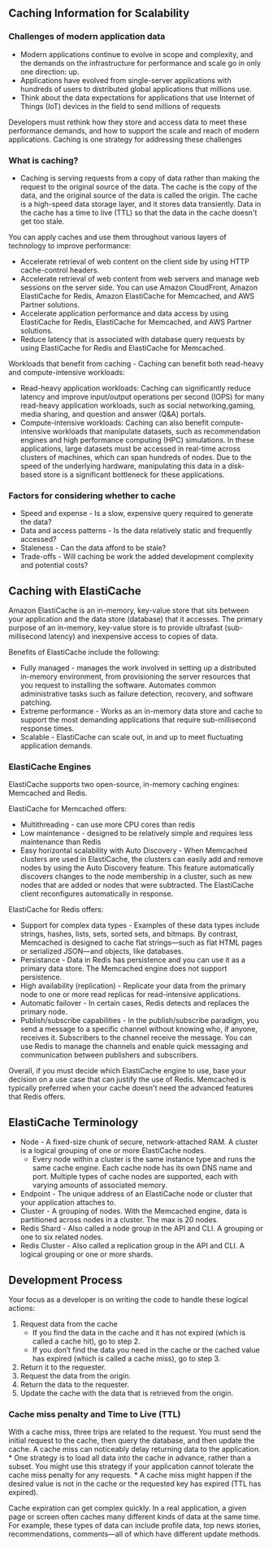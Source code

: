 ## Caching Information for Scalability

### Challenges of modern application data
* Modern applications continue to evolve in scope and complexity, and the demands on the infrastructure for performance and scale go in only one direction: up.
* Applications have evolved from single-server applications with hundreds of users to distributed global applications that millions use. 
* Think about the data expectations for applications that use Internet of Things (IoT) devices in the field to send millions of requests

Developers must rethink how they store and access data to meet these performance demands, and how to support the scale and reach of modern applications. Caching is one strategy for addressing these challenges

### What is caching?
* Caching is serving requests from a copy of data rather than making the request to the original source of the data. The cache is the copy of the data, and the original source of the data is called the origin. The cache is a high-speed data storage layer, and it stores data transiently. Data in the cache has a time to live (TTL) so that the data in the cache doesn't get too stale.

You can apply caches and use them throughout various layers of technology to improve performance: 
* Accelerate retrieval of web content on the client side by using HTTP cache-control headers.
* Accelerate retrieval of web content from web servers and manage web sessions on the server side. You can use Amazon CloudFront, Amazon ElastiCache for Redis, Amazon ElastiCache for Memcached, and AWS Partner solutions.
* Accelerate application performance and data access by using ElastiCache for Redis, ElastiCache for Memcached, and AWS Partner solutions.
* Reduce latency that is associated with database query requests by using ElastiCache for Redis and ElastiCache for Memcached.

Workloads that benefit from caching - Caching can benefit both read-heavy and compute-intensive workloads:
* Read-heavy application workloads: Caching can significantly reduce latency and improve input/output operations per second (IOPS) for many read-heavy application workloads, such as social networking,gaming, media sharing, and question and answer (Q&A) portals.
* Compute-intensive workloads: Caching can also benefit compute-intensive workloads that manipulate datasets, such as recommendation engines and high performance computing (HPC) simulations. In these applications, large datasets must be accessed in real-time across clusters of machines, which can span hundreds of nodes. Due to the speed of the underlying hardware, manipulating this data in a disk-based store is a significant bottleneck for these applications.

### Factors for considering whether to cache
* Speed and expense - Is a slow, expensive query required to generate the data?
* Data and access patterns - Is the data relatively static and frequently accessed?
* Staleness - Can the data afford to be stale?
* Trade-offs - Will caching be work the added development complexity and potential costs?

## Caching with ElastiCache

Amazon ElastiCache is an in-memory, key-value store that sits between your application and the data store (database) that it accesses. The primary purpose of an in-memory, key-value store is to provide ultrafast (sub-millisecond latency) and inexpensive access to copies of data.

Benefits of ElastiCache include the following:
* Fully managed - manages the work involved in setting up a distributed in-memory environment, from provisioning the server resources that you request to installing the software. Automates common administrative tasks such as failure detection, recovery, and software patching. 
* Extreme performance - Works as an in-memory data store and cache to support the most demanding applications that require sub-millisecond response times. 
* Scalable - ElastiCache can scale out, in and up to meet fluctuating application demands.

### ElastiCache Engines

ElastiCache supports two open-source, in-memory caching engines: Memcached and Redis.

ElastiCache for Memcached offers:
* Multithreading - can use more CPU cores than redis
* Low maintenance - designed to be relatively simple and requires less maintenance than Redis
* Easy horizontal scalability with Auto Discovery - When Memcached clusters are used in ElastiCache, the clusters can easily add and remove nodes by using the Auto Discovery feature. This feature automatically discovers changes to the node membership in a cluster, such as new nodes that are added or nodes that were subtracted. The ElastiCache client reconfigures automatically in response.

ElastiCache for Redis offers:
* Support for complex data types - Examples of these data types include strings, hashes, lists, sets, sorted sets, and bitmaps. By contrast, Memcached is designed to cache flat strings—such as flat HTML pages or serialized JSON—and objects, like databases.
* Persistance - Data in Redis has persistence and you can use it as a primary data store. The Memcached engine does not support persistence. 
* High availability (replication) - Replicate your data from the primary node to one or more read replicas for read-intensive applications.
* Automatic failover - In certain cases, Redis detects and replaces the primary node. 
* Publish/subscribe capabilities - In the publish/subscribe paradigm, you send a message to a specific channel without knowing who, if anyone, receives it. Subscribers to the channel receive the message. You can use Redis to manage the channels and enable quick messaging and communication between publishers and subscribers. 

Overall, if you must decide which ElastiCache engine to use, base your decision on a use case that can justify the use of Redis. Memcached is typically preferred when your cache doesn't need the advanced features that Redis offers.

## ElastiCache Terminology

* Node - A fixed-size chunk of secure, network-attached RAM. A cluster is a logical grouping of one or more ElastiCache nodes. 
    * Every node within a cluster is the same instance type and runs the same cache engine. Each cache node has its own DNS name and port. Multiple types of cache nodes are supported, each with varying amounts of associated memory.
* Endpoint - The unique address of an ElastiCache node or cluster that your application attaches to. 
* Cluster - A grouping of nodes. With the Memcached engine, data is partitioned across nodes in a cluster. The max is 20 nodes. 
* Redis Shard - Also called a node group in the API and CLI. A grouping or one to six related nodes. 
* Redis Cluster - Also called a replication group in the API and CLI. A logical grouping or one or more shards. 

## Development Process 

Your focus as a developer is on writing the code to handle these logical actions: 
1. Request data from the cache
     * If you find the data in the cache and it has not expired (which is called a cache hit), go to step 2.
     * If you don’t find the data you need in the cache or the cached value has expired (which is called a cache miss), go to step 3.
2. Return it to the requester.
3. Request the data from the origin. 
4. Return the data to the requester.
5. Update the cache with the data that is retrieved from the origin.

### Cache miss penalty and Time to Live (TTL)

With a cache miss, three trips are related to the request. You must send the initial request to the cache, then query the database, and then update the cache. A cache miss can noticeably delay returning data to the application. 
     * One strategy is to load all data into the cache in advance, rather than a subset. You might use this strategy if your application cannot tolerate the cache miss penalty for any requests.
     * A cache miss might happen if the desired value is not in the cache or the requested key has expired (TTL has expired). 

Cache expiration can get complex quickly. In a real application, a given page or screen often caches many different kinds of data at the same time. For example, these types of data can include profile data, top news stories, recommendations, comments—all of which have different update methods.